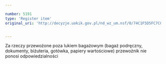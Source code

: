 ```yaml
---

number: 5191
type: 'Register item'
original_uri: 'http://decyzje.uokik.gov.pl/nd_wz_um.nsf/0/74C1F5D5FC7C097BC1257BC5003E367D?OpenDocument'


---
```


Za rzeczy przewożone poza lukiem bagażowym (bagaż podręczny, dokumenty, biżuteria, gotówka, papiery wartościowe) przewoźnik nie ponosi odpowiedzialności

